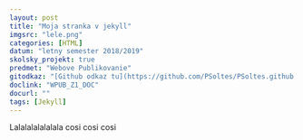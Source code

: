 ```yaml
---
layout: post
title: "Moja stranka v jekyll"
imgsrc: "lele.png"
categories: [HTML]
datum: "letny semester 2018/2019"
skolsky_projekt: true
predmet: "Webove Publikovanie"
gitodkaz: "[Github odkaz tu](https://github.com/PSoltes/PSoltes.github.io)"
doclink: "WPUB_Z1_DOC"
docurl: ""
tags: [Jekyll]
---
```

Lalalalalalalala cosi cosi cosi